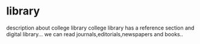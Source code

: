 # library
description about college library
college library has a reference section and digital library...
we can read journals,editorials,newspapers and books..
